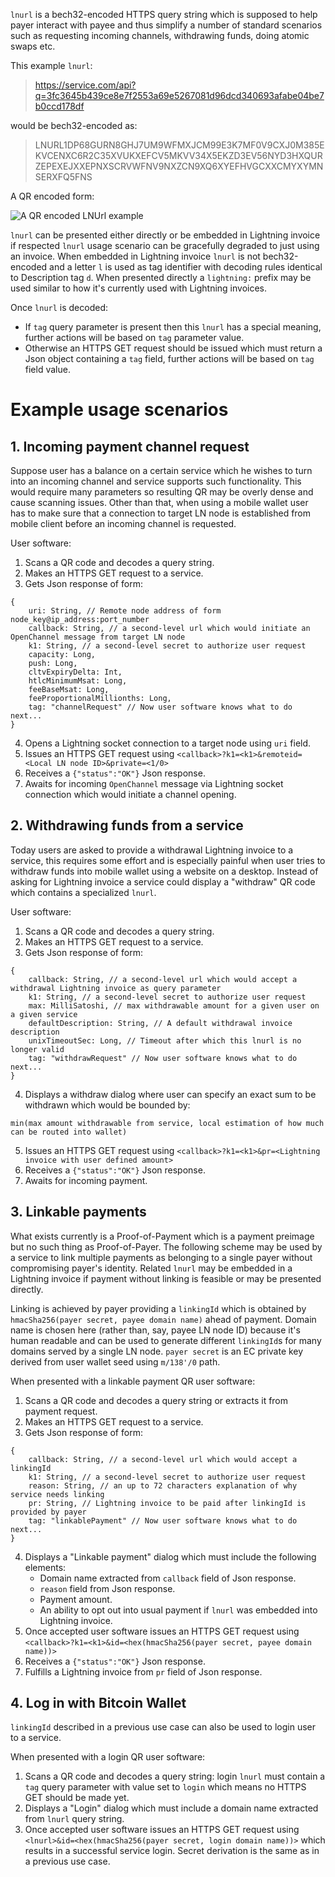`lnurl` is a bech32-encoded HTTPS query string which is supposed to help payer interact with payee and thus simplify a number of standard scenarios such as requesting incoming channels, withdrawing funds, doing atomic swaps etc.

This example `lnurl`: 
> https://service.com/api?q=3fc3645b439ce8e7f2553a69e5267081d96dcd340693afabe04be7b0ccd178df

would be bech32-encoded as:

> LNURL1DP68GURN8GHJ7UM9WFMXJCM99E3K7MF0V9CXJ0M385EKVCENXC6R2C35XVUKXEFCV5MKVV34X5EKZD3EV56NYD3HXQURZEPEXEJXXEPNXSCRVWFNV9NXZCN9XQ6XYEFHVGCXXCMYXYMNSERXFQ5FNS

A QR encoded form:

![A QR encoded LNUrl example](https://i.imgur.com/HbB7U1K.png)

`lnurl` can be presented either directly or be embedded in Lightning invoice if respected `lnurl` usage scenario can be gracefully degraded to just using an invoice. When embedded in Lightning invoice `lnurl` is not bech32-encoded and a letter `l` is used as tag identifier with decoding rules identical to Description tag `d`. When presented directly a `lightning:` prefix may be used similar to how it's currently used with Lightning invoices.

Once `lnurl` is decoded:
- If `tag` query parameter is present then this `lnurl` has a special meaning, further actions will be based on `tag` parameter value.
- Otherwise an HTTPS GET request should be issued which must return a Json object containing a `tag` field, further actions will be based on `tag` field value.


# Example usage scenarios

## 1. Incoming payment channel request  
Suppose user has a balance on a certain service which he wishes to turn into an incoming channel and service supports such functionality. This would require many parameters so resulting QR may be overly dense and cause scanning issues. Other than that, when using a mobile wallet user has to make sure that a connection to target LN node is established from mobile client before an incoming channel is requested.

User software:
1. Scans a QR code and decodes a query string.
2. Makes an HTTPS GET request to a service.
3. Gets Json response of form: 
```
{
	uri: String, // Remote node address of form node_key@ip_address:port_number
	callback: String, // a second-level url which would initiate an OpenChannel message from target LN node
	k1: String, // a second-level secret to authorize user request 
	capacity: Long,
	push: Long, 
	cltvExpiryDelta: Int, 
	htlcMinimumMsat: Long, 
	feeBaseMsat: Long, 
	feeProportionalMillionths: Long,
	tag: "channelRequest" // Now user software knows what to do next...
}
```
4. Opens a Lightning socket connection to a target node using `uri` field.
5. Issues an HTTPS GET request using `<callback>?k1=<k1>&remoteid=<Local LN node ID>&private=<1/0>`
6. Receives a `{"status":"OK"}` Json response.
7. Awaits for incoming `OpenChannel` message via Lightning socket connection which would initiate a channel opening.


## 2. Withdrawing funds from a service
Today users are asked to provide a withdrawal Lightning invoice to a service, this requires some effort and is especially painful when user tries to withdraw funds into mobile wallet using a website on a desktop. Instead of asking for Lightning invoice a service could display a "withdraw" QR code which contains a specialized `lnurl`.

User software:
1. Scans a QR code and decodes a query string.
2. Makes an HTTPS GET request to a service.
3. Gets Json response of form: 
```
{
	callback: String, // a second-level url which would accept a withdrawal Lightning invoice as query parameter
	k1: String, // a second-level secret to authorize user request 
	max: MilliSatoshi, // max withdrawable amount for a given user on a given service
	defaultDescription: String, // A default withdrawal invoice description
	unixTimeoutSec: Long, // Timeout after which this lnurl is no longer valid
	tag: "withdrawRequest" // Now user software knows what to do next...
}
```
4. Displays a withdraw dialog where user can specify an exact sum to be withdrawn which would be bounded by: 
```
min(max amount withdrawable from service, local estimation of how much can be routed into wallet)
```
5. Issues an HTTPS GET request using `<callback>?k1=<k1>&pr=<Lightning invoice with user defined amount>`
6. Receives a `{"status":"OK"}` Json response.
7. Awaits for incoming payment.


## 3. Linkable payments
What exists currently is a Proof-of-Payment which is a payment preimage but no such thing as Proof-of-Payer. The following scheme may be used by a service to link multiple payments as belonging to a single payer without compromising payer's identity. Related `lnurl` may be embedded in a Lightning invoice if payment without linking is feasible or may be presented directly.

Linking is achieved by payer providing a `linkingId` which is obtained by `hmacSha256(payer secret, payee domain name)` ahead of payment. Domain name is chosen here (rather than, say, payee LN node ID) because it's human readable and can be used to generate different `linkingId`s for many domains served by a single LN node. `payer secret` is an EC private key derived from user wallet seed using `m/138'/0` path. 

When presented with a linkable payment QR user software:
1. Scans a QR code and decodes a query string or extracts it from payment request.
2. Makes an HTTPS GET request to a service.
3. Gets Json response of form: 
```
{
	callback: String, // a second-level url which would accept a linkingId
	k1: String, // a second-level secret to authorize user request 
	reason: String, // an up to 72 characters explanation of why service needs linking
	pr: String, // Lightning invoice to be paid after linkingId is provided by payer
	tag: "linkablePayment" // Now user software knows what to do next...
}
```
4. Displays a "Linkable payment" dialog which must include the following elements:
	- Domain name extracted from `callback` field of Json response.
	- `reason` field from Json response.
	- Payment amount.
	- An ability to opt out into usual payment if `lnurl` was embedded into Lightning invoice.
5. Once accepted user software issues an HTTPS GET request using `<callback>?k1=<k1>&id=<hex(hmacSha256(payer secret, payee domain name))>`
6. Receives a `{"status":"OK"}` Json response.
7. Fulfills a Lightning invoice from `pr` field of Json response.

## 4. Log in with Bitcoin Wallet
`linkingId` described in a previous use case can also be used to login user to a service.

When presented with a login QR user software:
1. Scans a QR code and decodes a query string: login `lnurl` must contain a `tag` query parameter with value set to `login` which means no HTTPS GET should be made yet.
2. Displays a "Login" dialog which must include a domain name extracted from `lnurl` query string.
3. Once accepted user software issues an HTTPS GET request using `<lnurl>&id=<hex(hmacSha256(payer secret, login domain name))>` which results in a successful service login. Secret derivation is the same as in a previous use case.
